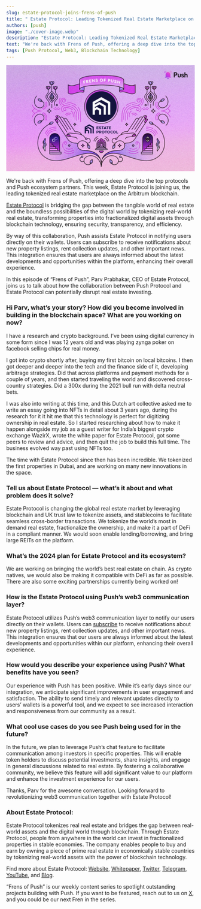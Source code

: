 ```yaml
---
slug: estate-protocol-joins-frens-of-push
title: " Estate Protocol: Leading Tokenized Real Estate Marketplace on Arbitrum Joins Frens Of Push "
authors: [push]
image: "./cover-image.webp"
description: "Estate Protocol: Leading Tokenized Real Estate Marketplace on Arbitrum Joins Frens Of Push "
text: "We're back with Frens of Push, offering a deep dive into the top protocols and Push ecosystem partners. This week, Estate Protocol is joining us, the leading tokenized real estate marketplace on the Arbitrum blockchain."
tags: [Push Protocol, Web3, Blockchain Technology]
---
```

![Cover Image of Estate Protocol: Leading Tokenized Real Estate Marketplace on Arbitrum Joins Frens Of Push  ](./cover-image.webp)

<!--truncate-->
We're back with Frens of Push, offering a deep dive into the top protocols and Push ecosystem partners. This week, Estate Protocol is joining us, the leading tokenized real estate marketplace on the Arbitrum blockchain. 

[Estate Protocol](https://www.estateprotocol.com/) is bridging the gap between the tangible world of real estate and the boundless possibilities of the digital world by tokenizing real-world real estate, transforming properties into fractionalized digital assets through blockchain technology, ensuring security, transparency, and efficiency.

By way of this collaboration, Push assists Estate Protocol in notifying users directly on their wallets. Users can subscribe to receive notifications about new property listings, rent collection updates, and other important news. This integration ensures that users are always informed about the latest developments and opportunities within the platform, enhancing their overall experience.

In this episode of “Frens of Push”, Parv Prabhakar, CEO of Estate Protocol, joins us to talk about how the collaboration between Push Protocol and Estate Protocol can potentially disrupt real estate investing.



### Hi Parv, what’s your story? How did you become involved in building in the blockchain space? What are you working on now?

I have a research and crypto background.  I’ve been using digital currency in some form since I was 12 years old and was playing zynga poker on facebook selling chips for real money. 

I got into crypto shortly after, buying my first bitcoin on local bitcoins. I then got deeper and deeper into the tech and the finance side of it, developing arbitrage strategies. Did that across platforms and payment methods for a couple of years, and then started traveling the world and discovered cross-country strategies. Did a 300x during the 2021 bull run with delta neutral bets.

I was also into writing at this time, and this Dutch art collective asked me to write an essay going into NFTs in detail about 3 years ago, during the research for it it hit me that this technology is perfect for digitizing ownership in real estate. So I started researching about how to make it happen alongside my job as a guest writer for India’s biggest crypto exchange WazirX, wrote the white paper for Estate Protocol, got some peers to review and advice, and then quit the job to build this full time. The business evolved way past using NFTs too.

The time with Estate Protocol since then has been incredible. We tokenized the first properties in Dubai, and are working on many new innovations in the space. 

### Tell us about Estate Protocol — what’s it about and what problem does it solve?

Estate Protocol is changing the global real estate market by leveraging blockchain and UK trust law to tokenize assets, and stablecoins to facilitate seamless cross-border transactions. We tokenize the world’s most in demand real estate, fractionalize the ownership, and make it a part of DeFi in a compliant manner. We would soon enable lending/borrowing, and bring large REITs on the platform.

### What’s the 2024 plan for Estate Protocol and its ecosystem? 

We are working on bringing the world’s best real estate on chain. As crypto natives, we would also be making it compatible with DeFi as far as possible. There are also some exciting partnerships currently being worked on! 

### How is the Estate Protocol using Push’s web3 communication layer?

Estate Protocol utilizes Push’s web3 communication layer to notify our users directly on their wallets. Users can [subscribe](https://app.push.org/channels/0x2A43cB483361FB5b3a09Bd11c24CbEE5cf1BE7Ca) to receive notifications about new property listings, rent collection updates, and other important news. This integration ensures that our users are always informed about the latest developments and opportunities within our platform, enhancing their overall experience.

### How would you describe your experience using Push? What benefits have you seen?

Our experience with Push has been positive. While it’s early days since our integration, we anticipate significant improvements in user engagement and satisfaction. The ability to send timely and relevant updates directly to users’ wallets is a powerful tool, and we expect to see increased interaction and responsiveness from our community as a result.

### What cool use cases do you see Push being used for in the future?

In the future, we plan to leverage Push’s chat feature to facilitate communication among investors in specific properties. This will enable token holders to discuss potential investments, share insights, and engage in general discussions related to real estate. By fostering a collaborative community, we believe this feature will add significant value to our platform and enhance the investment experience for our users.



Thanks, Parv for the awesome conversation. Looking forward to revolutionizing web3 communication together with Estate Protocol!

### About Estate Protocol:

Estate Protocol tokenizes real real estate and bridges the gap between real-world assets and the digital world through blockchain. Through Estate Protocol, people from anywhere in the world can invest in fractionalized properties in stable economies. The company enables people to buy and earn by owning a piece of prime real estate in economically stable countries by tokenizing real-world assets with the power of blockchain technology.

Find more about Estate Protocol: [Website](https://www.estateprotocol.com/), [Whitepaper](https://docs.estateprotocol.com/whitepaper), [Twitter](https://x.com/EstateProtocol), [Telegram](https://t.me/estateprotocol), [YouTube](https://www.youtube.com/@EstateProtocol), and [Blog](https://www.estateprotocol.com/blog/).

“Frens of Push” is our weekly content series to spotlight outstanding projects building with Push. If you want to be featured, reach out to us on [X](https://twitter.com/pushprotocol/), and you could be our next Fren in the series.
